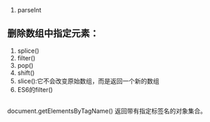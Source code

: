 1. parseInt 
## 删除数组中指定元素：
1. splice()
2. filter()
3. pop()
4. shift()
5. slice():它不会改变原始数组，而是返回一个新的数组
6. ES6的filter()

## 
document.getElementsByTagName() 返回带有指定标签名的对象集合。